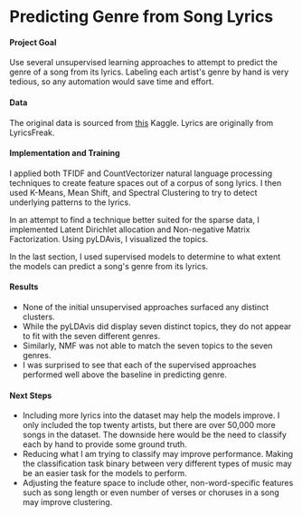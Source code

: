 # Predicting Genre from Song Lyrics

#### Project Goal

Use several unsupervised learning approaches to attempt to predict the genre of a song from its lyrics. Labeling each artist's genre by hand is very tedious, so any automation would save time and effort.

#### Data

The original data is sourced from [this](https://www.kaggle.com/mousehead/songlyrics) Kaggle. Lyrics are originally from LyricsFreak.

#### Implementation and Training

I applied both TFIDF and CountVectorizer natural language processing techniques to create feature spaces out of a corpus of song lyrics. I then used K-Means, Mean Shift, and Spectral Clustering to try to detect underlying patterns to the lyrics.

In an attempt to find a technique better suited for the sparse data, I implemented Latent Dirichlet allocation and Non-negative Matrix Factorization. Using pyLDAvis, I visualized the topics.

In the last section, I used supervised models to determine to what extent the models can predict a song's genre from its lyrics.

#### Results

- None of the initial unsupervised approaches surfaced any distinct clusters.
- While the pyLDAvis did display seven distinct topics, they do not appear to fit with the seven different genres.
- Similarly, NMF was not able to match the seven topics to the seven genres.
- I was surprised to see that each of the supervised approaches performed well above the baseline in predicting genre.

#### Next Steps

- Including more lyrics into the dataset may help the models improve. I only included the top twenty artists, but there are over 50,000 more songs in the dataset. The downside here would be the need to classify each by hand to provide some ground truth.
- Reducing what I am trying to classify may improve performance. Making the classification task binary between very different types of music may be an easier task for the models to perform.
- Adjusting the feature space to include other, non-word-specific features such as song length or even number of verses or choruses in a song may improve clustering.
